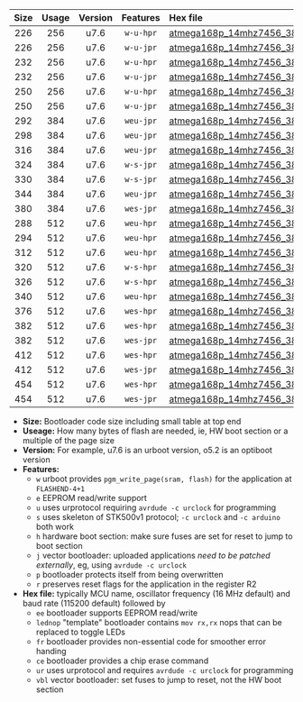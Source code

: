 |Size|Usage|Version|Features|Hex file|
|:-:|:-:|:-:|:-:|:--|
|226|256|u7.6|`w-u-hpr`|[atmega168p_14mhz7456_38400bps_ur.hex](https://raw.githubusercontent.com/stefanrueger/urboot/main/atmega168p_14mhz7456_38400bps_ur.hex)|
|226|256|u7.6|`w-u-jpr`|[atmega168p_14mhz7456_38400bps_ur_vbl.hex](https://raw.githubusercontent.com/stefanrueger/urboot/main/atmega168p_14mhz7456_38400bps_ur_vbl.hex)|
|232|256|u7.6|`w-u-hpr`|[atmega168p_14mhz7456_38400bps_lednop_ur.hex](https://raw.githubusercontent.com/stefanrueger/urboot/main/atmega168p_14mhz7456_38400bps_lednop_ur.hex)|
|232|256|u7.6|`w-u-jpr`|[atmega168p_14mhz7456_38400bps_lednop_ur_vbl.hex](https://raw.githubusercontent.com/stefanrueger/urboot/main/atmega168p_14mhz7456_38400bps_lednop_ur_vbl.hex)|
|250|256|u7.6|`w-u-hpr`|[atmega168p_14mhz7456_38400bps_lednop_fr_ur.hex](https://raw.githubusercontent.com/stefanrueger/urboot/main/atmega168p_14mhz7456_38400bps_lednop_fr_ur.hex)|
|250|256|u7.6|`w-u-jpr`|[atmega168p_14mhz7456_38400bps_lednop_fr_ur_vbl.hex](https://raw.githubusercontent.com/stefanrueger/urboot/main/atmega168p_14mhz7456_38400bps_lednop_fr_ur_vbl.hex)|
|292|384|u7.6|`weu-jpr`|[atmega168p_14mhz7456_38400bps_ee_ur_vbl.hex](https://raw.githubusercontent.com/stefanrueger/urboot/main/atmega168p_14mhz7456_38400bps_ee_ur_vbl.hex)|
|298|384|u7.6|`weu-jpr`|[atmega168p_14mhz7456_38400bps_ee_lednop_ur_vbl.hex](https://raw.githubusercontent.com/stefanrueger/urboot/main/atmega168p_14mhz7456_38400bps_ee_lednop_ur_vbl.hex)|
|316|384|u7.6|`weu-jpr`|[atmega168p_14mhz7456_38400bps_ee_lednop_fr_ur_vbl.hex](https://raw.githubusercontent.com/stefanrueger/urboot/main/atmega168p_14mhz7456_38400bps_ee_lednop_fr_ur_vbl.hex)|
|324|384|u7.6|`w-s-jpr`|[atmega168p_14mhz7456_38400bps_vbl.hex](https://raw.githubusercontent.com/stefanrueger/urboot/main/atmega168p_14mhz7456_38400bps_vbl.hex)|
|330|384|u7.6|`w-s-jpr`|[atmega168p_14mhz7456_38400bps_lednop_vbl.hex](https://raw.githubusercontent.com/stefanrueger/urboot/main/atmega168p_14mhz7456_38400bps_lednop_vbl.hex)|
|344|384|u7.6|`weu-jpr`|[atmega168p_14mhz7456_38400bps_ee_lednop_fr_ce_ur_vbl.hex](https://raw.githubusercontent.com/stefanrueger/urboot/main/atmega168p_14mhz7456_38400bps_ee_lednop_fr_ce_ur_vbl.hex)|
|380|384|u7.6|`wes-jpr`|[atmega168p_14mhz7456_38400bps_ee_vbl.hex](https://raw.githubusercontent.com/stefanrueger/urboot/main/atmega168p_14mhz7456_38400bps_ee_vbl.hex)|
|288|512|u7.6|`weu-hpr`|[atmega168p_14mhz7456_38400bps_ee_ur.hex](https://raw.githubusercontent.com/stefanrueger/urboot/main/atmega168p_14mhz7456_38400bps_ee_ur.hex)|
|294|512|u7.6|`weu-hpr`|[atmega168p_14mhz7456_38400bps_ee_lednop_ur.hex](https://raw.githubusercontent.com/stefanrueger/urboot/main/atmega168p_14mhz7456_38400bps_ee_lednop_ur.hex)|
|312|512|u7.6|`weu-hpr`|[atmega168p_14mhz7456_38400bps_ee_lednop_fr_ur.hex](https://raw.githubusercontent.com/stefanrueger/urboot/main/atmega168p_14mhz7456_38400bps_ee_lednop_fr_ur.hex)|
|320|512|u7.6|`w-s-hpr`|[atmega168p_14mhz7456_38400bps.hex](https://raw.githubusercontent.com/stefanrueger/urboot/main/atmega168p_14mhz7456_38400bps.hex)|
|326|512|u7.6|`w-s-hpr`|[atmega168p_14mhz7456_38400bps_lednop.hex](https://raw.githubusercontent.com/stefanrueger/urboot/main/atmega168p_14mhz7456_38400bps_lednop.hex)|
|340|512|u7.6|`weu-hpr`|[atmega168p_14mhz7456_38400bps_ee_lednop_fr_ce_ur.hex](https://raw.githubusercontent.com/stefanrueger/urboot/main/atmega168p_14mhz7456_38400bps_ee_lednop_fr_ce_ur.hex)|
|376|512|u7.6|`wes-hpr`|[atmega168p_14mhz7456_38400bps_ee.hex](https://raw.githubusercontent.com/stefanrueger/urboot/main/atmega168p_14mhz7456_38400bps_ee.hex)|
|382|512|u7.6|`wes-hpr`|[atmega168p_14mhz7456_38400bps_ee_lednop.hex](https://raw.githubusercontent.com/stefanrueger/urboot/main/atmega168p_14mhz7456_38400bps_ee_lednop.hex)|
|382|512|u7.6|`wes-jpr`|[atmega168p_14mhz7456_38400bps_ee_lednop_vbl.hex](https://raw.githubusercontent.com/stefanrueger/urboot/main/atmega168p_14mhz7456_38400bps_ee_lednop_vbl.hex)|
|412|512|u7.6|`wes-hpr`|[atmega168p_14mhz7456_38400bps_ee_lednop_fr.hex](https://raw.githubusercontent.com/stefanrueger/urboot/main/atmega168p_14mhz7456_38400bps_ee_lednop_fr.hex)|
|412|512|u7.6|`wes-jpr`|[atmega168p_14mhz7456_38400bps_ee_lednop_fr_vbl.hex](https://raw.githubusercontent.com/stefanrueger/urboot/main/atmega168p_14mhz7456_38400bps_ee_lednop_fr_vbl.hex)|
|454|512|u7.6|`wes-hpr`|[atmega168p_14mhz7456_38400bps_ee_lednop_fr_ce.hex](https://raw.githubusercontent.com/stefanrueger/urboot/main/atmega168p_14mhz7456_38400bps_ee_lednop_fr_ce.hex)|
|454|512|u7.6|`wes-jpr`|[atmega168p_14mhz7456_38400bps_ee_lednop_fr_ce_vbl.hex](https://raw.githubusercontent.com/stefanrueger/urboot/main/atmega168p_14mhz7456_38400bps_ee_lednop_fr_ce_vbl.hex)|

- **Size:** Bootloader code size including small table at top end
- **Useage:** How many bytes of flash are needed, ie, HW boot section or a multiple of the page size
- **Version:** For example, u7.6 is an urboot version, o5.2 is an optiboot version
- **Features:**
  + `w` urboot provides `pgm_write_page(sram, flash)` for the application at `FLASHEND-4+1`
  + `e` EEPROM read/write support
  + `u` uses urprotocol requiring `avrdude -c urclock` for programming
  + `s` uses skeleton of STK500v1 protocol; `-c urclock` and `-c arduino` both work
  + `h` hardware boot section: make sure fuses are set for reset to jump to boot section
  + `j` vector bootloader: uploaded applications *need to be patched externally*, eg, using `avrdude -c urclock`
  + `p` bootloader protects itself from being overwritten
  + `r` preserves reset flags for the application in the register R2
- **Hex file:** typically MCU name, oscillator frequency (16 MHz default) and baud rate (115200 default) followed by
  + `ee` bootloader supports EEPROM read/write
  + `lednop` "template" bootloader contains `mov rx,rx` nops that can be replaced to toggle LEDs
  + `fr` bootloader provides non-essential code for smoother error handing
  + `ce` bootloader provides a chip erase command
  + `ur` uses urprotocol and requires `avrdude -c urclock` for programming
  + `vbl` vector bootloader: set fuses to jump to reset, not the HW boot section
